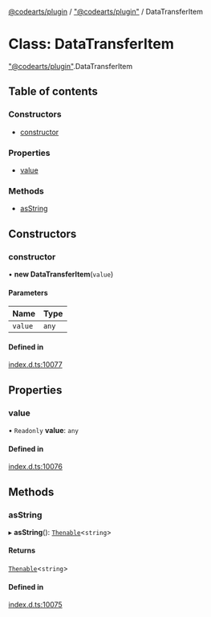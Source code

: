 [@codearts/plugin](../README.md) / ["@codearts/plugin"](../modules/_codearts_plugin_.md) / DataTransferItem

# Class: DataTransferItem

["@codearts/plugin"](../modules/_codearts_plugin_.md).DataTransferItem

## Table of contents

### Constructors

- [constructor](codearts_plugin_.DataTransferItem.md#constructor)

### Properties

- [value](codearts_plugin_.DataTransferItem.md#value)

### Methods

- [asString](codearts_plugin_.DataTransferItem.md#asstring)

## Constructors

### constructor

• **new DataTransferItem**(`value`)

#### Parameters

| Name | Type |
| :------ | :------ |
| `value` | `any` |

#### Defined in

[index.d.ts:10077](https://github.com/huaweicloud/cloudide-plugin-api/blob/03c74e5/index.d.ts#L10077)

## Properties

### value

• `Readonly` **value**: `any`

#### Defined in

[index.d.ts:10076](https://github.com/huaweicloud/cloudide-plugin-api/blob/03c74e5/index.d.ts#L10076)

## Methods

### asString

▸ **asString**(): [`Thenable`](../interfaces/Thenable.md)<`string`\>

#### Returns

[`Thenable`](../interfaces/Thenable.md)<`string`\>

#### Defined in

[index.d.ts:10075](https://github.com/huaweicloud/cloudide-plugin-api/blob/03c74e5/index.d.ts#L10075)
